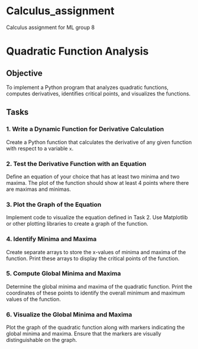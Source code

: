 # Calculus_assignment
Calculus assignment for ML group 8

# Quadratic Function Analysis

## Objective
To implement a Python program that analyzes quadratic functions, computes derivatives, identifies critical points, and visualizes the functions.

## Tasks

### 1. Write a Dynamic Function for Derivative Calculation
Create a Python function that calculates the derivative of any given function with respect to a variable `x`.

### 2. Test the Derivative Function with an Equation
Define an equation of your choice that has at least two minima and two maxima. The plot of the function should show at least 4 points where there are maximas and minimas.

### 3. Plot the Graph of the Equation
Implement code to visualize the equation defined in Task 2. Use Matplotlib or other plotting libraries to create a graph of the function.

### 4. Identify Minima and Maxima
Create separate arrays to store the x-values of minima and maxima of the function. Print these arrays to display the critical points of the function.

### 5. Compute Global Minima and Maxima
Determine the global minima and maxima of the quadratic function. Print the coordinates of these points to identify the overall minimum and maximum values of the function.

### 6. Visualize the Global Minima and Maxima
Plot the graph of the quadratic function along with markers indicating the global minima and maxima. Ensure that the markers are visually distinguishable on the graph.
